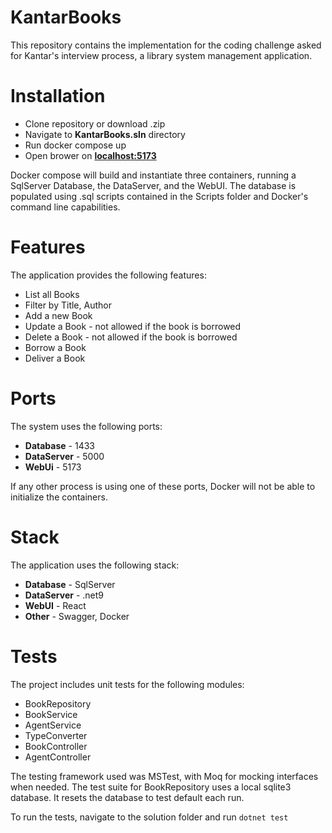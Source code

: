 # KantarBooks

This repository contains the implementation for the coding challenge asked for Kantar's interview process, a library system management application.

# Installation
* Clone repository or download .zip
* Navigate to **KantarBooks.sln** directory
* Run docker compose up
* Open brower on [**localhost:5173**](http://localhost:5173)

Docker compose will build and instantiate three containers, running a SqlServer Database, the DataServer, and the WebUI.
The database is populated using .sql scripts contained in the Scripts folder and Docker's command line capabilities.

# Features
The application provides the following features:
* List all Books
* Filter by Title, Author
* Add a new Book
* Update a Book - not allowed if the book is borrowed
* Delete a Book - not allowed if the book is borrowed
* Borrow a Book
* Deliver a Book

# Ports
The system uses the following ports:
* **Database** - 1433
* **DataServer** - 5000
* **WebUi** - 5173

If any other process is using one of these ports, Docker will not be able to initialize the containers.

# Stack
The application uses the following stack:
* **Database** - SqlServer
* **DataServer** - .net9
* **WebUI** - React
* **Other** - Swagger, Docker

# Tests
The project includes unit tests for the following modules:
* BookRepository
* BookService
* AgentService
* TypeConverter
* BookController
* AgentController

The testing framework used was MSTest, with Moq for mocking interfaces when needed.
The test suite for BookRepository uses a local sqlite3 database. It resets the database to test default each run.

To run the tests, navigate to the solution folder and run `dotnet test`

